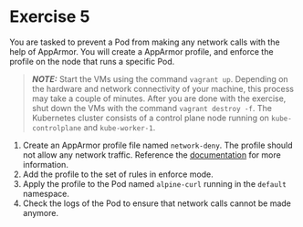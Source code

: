 # Exercise 5

You are tasked to prevent a Pod from making any network calls with the help of AppArmor. You will create a AppArmor profile, and enforce the profile on the node that runs a specific Pod.

> **_NOTE:_** Start the VMs using the command `vagrant up`. Depending on the hardware and network connectivity of your machine, this process may take a couple of minutes. After you are done with the exercise, shut down the VMs with the command `vagrant destroy -f`. The Kubernetes cluster consists of a control plane node running on `kube-controlplane` and `kube-worker-1`.

1. Create an AppArmor profile file named `network-deny`. The profile should not allow any network traffic. Reference the [documentation](https://gitlab.com/apparmor/apparmor/-/wikis/QuickProfileLanguage) for more information.
2. Add the profile to the set of rules in enforce mode.
3. Apply the profile to the Pod named `alpine-curl` running in the `default` namespace.
4. Check the logs of the Pod to ensure that network calls cannot be made anymore.